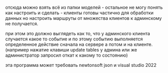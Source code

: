 отсюда можно взять всё из папки моделей - остальное не могу понять как настроить и сделать - клиенты готовы частично для обработки данных но настроить маршруты от множества клиентов к админскому не получается. 

при этом это должно выглядеть как то, что у админского клиента случается какое то событие и по этому событию выполняется определенное действие сначала на сервере а потом и на клиенте. (например нажатие клавиши update tables у админа или же администратор запросил откат к какому то состоянию)


эта программа может требовать newtonsoft json и visual studio 2022

